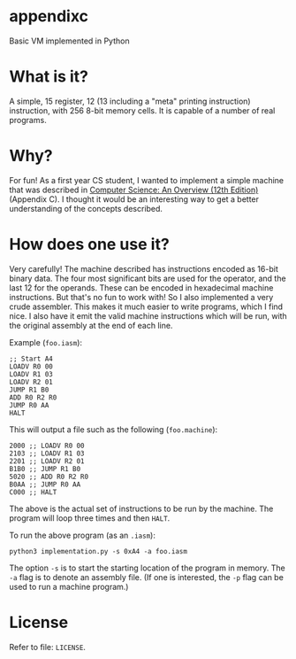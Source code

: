# appendixc
Basic VM implemented in Python

# What is it?
A simple, 15 register, 12 (13 including a "meta" printing instruction) instruction, with 256 8-bit memory cells. It is capable of a number of real programs.

# Why?
For fun! As a first year CS student, I wanted to implement a simple machine that was described in [Computer Science: An Overview (12th Edition)](http://www.amazon.com/Computer-Science-Overview-12th-Edition/dp/0133760065) (Appendix C). I thought it would be an interesting way to get a better understanding of the concepts described.

# How does one use it?
Very carefully! The machine described has instructions encoded as 16-bit binary data. The four most significant bits are used for the operator, and the last 12 for the operands. These can be encoded in hexadecimal machine instructions. But that's no fun to work with! So I also implemented a very crude assembler. This makes it much easier to write programs, which I find nice. I also have it emit the valid machine instructions which will be run, with the original assembly at the end of each line.

Example (`foo.iasm`):

    ;; Start A4
    LOADV R0 00
    LOADV R1 03
    LOADV R2 01
    JUMP R1 B0
    ADD R0 R2 R0
    JUMP R0 AA
    HALT

This will output a file such as the following (`foo.machine`):

    2000 ;; LOADV R0 00
    2103 ;; LOADV R1 03
    2201 ;; LOADV R2 01
    B1B0 ;; JUMP R1 B0
    5020 ;; ADD R0 R2 R0
    B0AA ;; JUMP R0 AA
    C000 ;; HALT

The above is the actual set of instructions to be run by the machine. The program will loop three times and then `HALT`.

To run the above program (as an `.iasm`):

    python3 implementation.py -s 0xA4 -a foo.iasm

The option `-s` is to start the starting location of the program in memory. The `-a` flag is to denote an assembly file. (If one is interested, the `-p` flag can be used to run a machine program.)

# License
Refer to file: `LICENSE`.
